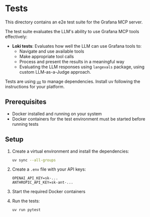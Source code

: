 # Tests

This directory contains an e2e test suite for the Grafana MCP server.

The test suite evaluates the LLM's ability to use Grafana MCP tools effectively:

- **Loki tests**: Evaluates how well the LLM can use Grafana tools to:
  - Navigate and use available tools
  - Make appropriate tool calls
  - Process and present the results in a meaningful way
  - Evaluating the LLM responses using `langevals` package, using custom LLM-as-a-Judge approach.

Tests are using [`uv`] to manage dependencies. Install uv following the instructions for your platform.

## Prerequisites
- Docker installed and running on your system
- Docker containers for the test environment must be started before running tests

## Setup
1. Create a virtual environment and install the dependencies:
   ```bash
   uv sync --all-groups
   ```

2. Create a `.env` file with your API keys:
   ```env
   OPENAI_API_KEY=sk-...
   ANTHROPIC_API_KEY=sk-ant-...
   ```

3. Start the required Docker containers

4. Run the tests:
   ```bash
   uv run pytest
   ```

[`uv`]: https://docs.astral.sh/uv/